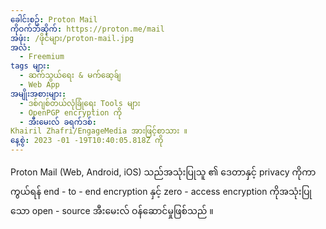 ```yaml
---
ခေါင်းစဉ်: Proton Mail
ကိုဝက်ဘ်ဆိုက်: https://proton.me/mail
အဖုံး: /ဖိုင်များ/proton-mail.jpg
အလံ:
  - Freemium
tags များ:
  - ဆက်သွယ်ရေး & မက်ဆေ့ခ်ျ
  - Web App
အမျိုးအစားများ:
  - ဒစ်ဂျစ်တယ်လုံခြုံရေး Tools များ
  - OpenPGP encryption ကို
  - အီးမေးလ် ခရက်ဒစ်:
Khairil Zhafri/EngageMedia အားဖြင့်စာသား ။
နေ့စွဲ: 2023 -01 -19T10:40:05.818Z ကို
---
```

Proton Mail (Web, Android, iOS) သည်အသုံးပြုသူ ၏ ဒေတာနှင့် privacy ကိုကာကွယ်ရန် end - to - end encryption နှင့် zero - access encryption ကိုအသုံးပြုသော open - source အီးမေးလ် ဝန်ဆောင်မှုဖြစ်သည် ။